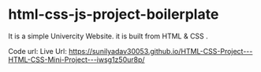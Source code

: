 # html-css-js-project-boilerplate
It is a simple Univercity Website. it is built from HTML & CSS . 

Code url: 
Live Url: https://sunilyadav30053.github.io/HTML-CSS-Project---HTML-CSS-Mini-Project---iwsg1z50ur8p/
